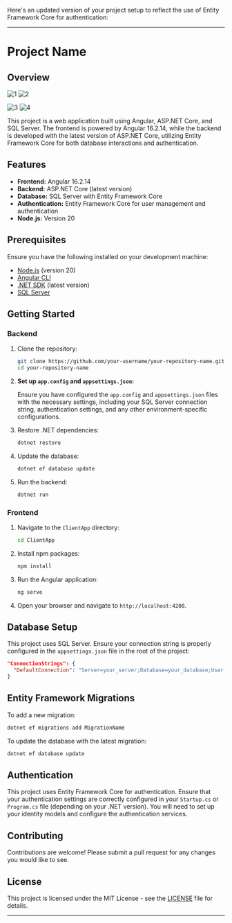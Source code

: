 Here's an updated version of your project setup to reflect the use of Entity Framework Core for authentication:

---

# Project Name

## Overview
![1](https://github.com/user-attachments/assets/f91019dc-577e-4ce2-b1ce-46045eb6d8fe)
![2](https://github.com/user-attachments/assets/60ca8c5a-7ef2-4351-9505-f280fd271e17)

![3](https://github.com/user-attachments/assets/764d3f05-2b48-4fda-a79e-06342050802f)
![4](https://github.com/user-attachments/assets/94e4966f-ec33-4031-88ee-1e0dbc7da0cc)

This project is a web application built using Angular, ASP.NET Core, and SQL Server. The frontend is powered by Angular 16.2.14, while the backend is developed with the latest version of ASP.NET Core, utilizing Entity Framework Core for both database interactions and authentication.

## Features

- **Frontend:** Angular 16.2.14
- **Backend:** ASP.NET Core (latest version)
- **Database:** SQL Server with Entity Framework Core
- **Authentication:** Entity Framework Core for user management and authentication
- **Node.js:** Version 20

## Prerequisites

Ensure you have the following installed on your development machine:

- [Node.js](https://nodejs.org/) (version 20)
- [Angular CLI](https://angular.io/cli)
- [.NET SDK](https://dotnet.microsoft.com/download) (latest version)
- [SQL Server](https://www.microsoft.com/en-us/sql-server/)

## Getting Started

### Backend

1. Clone the repository:
   ```bash
   git clone https://github.com/your-username/your-repository-name.git
   cd your-repository-name
   ```

2. **Set up `app.config` and `appsettings.json`:**

   Ensure you have configured the `app.config` and `appsettings.json` files with the necessary settings, including your SQL Server connection string, authentication settings, and any other environment-specific configurations.

3. Restore .NET dependencies:
   ```bash
   dotnet restore
   ```

4. Update the database:
   ```bash
   dotnet ef database update
   ```

5. Run the backend:
   ```bash
   dotnet run
   ```

### Frontend

1. Navigate to the `ClientApp` directory:
   ```bash
   cd ClientApp
   ```

2. Install npm packages:
   ```bash
   npm install
   ```

3. Run the Angular application:
   ```bash
   ng serve
   ```

4. Open your browser and navigate to `http://localhost:4200`.

## Database Setup

This project uses SQL Server. Ensure your connection string is properly configured in the `appsettings.json` file in the root of the project:

```json
"ConnectionStrings": {
  "DefaultConnection": "Server=your_server;Database=your_database;User Id=your_username;Password=your_password;"
}
```

## Entity Framework Migrations

To add a new migration:

```bash
dotnet ef migrations add MigrationName
```

To update the database with the latest migration:

```bash
dotnet ef database update
```

## Authentication

This project uses Entity Framework Core for authentication. Ensure that your authentication settings are correctly configured in your `Startup.cs` or `Program.cs` file (depending on your .NET version). You will need to set up your identity models and configure the authentication services.

## Contributing

Contributions are welcome! Please submit a pull request for any changes you would like to see.

## License

This project is licensed under the MIT License - see the [LICENSE](LICENSE) file for details.

---
